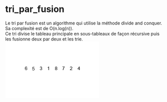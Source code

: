 # tri_par_fusion

Le tri par fusion est un algorithme qui utilise la méthode divide and conquer.  
Sa complexité est de O(n.log(n)).  
Ce tri divise le tableau principale en sous-tableaux de façon récursive puis les fusionne deux par deux et les trie.
![Example](./miscellianous/Merge-sort-example.gif)